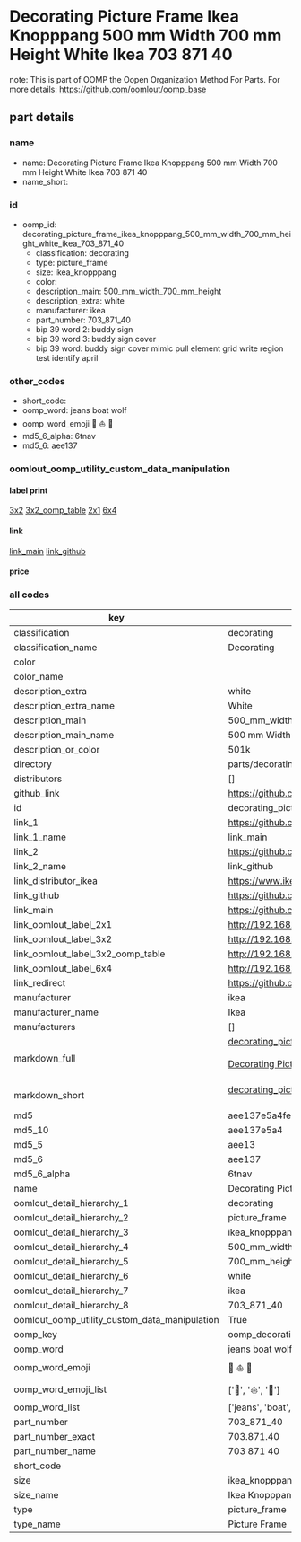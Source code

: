 # Decorating Picture Frame Ikea Knopppang 500 mm Width 700 mm Height White Ikea 703 871 40  

note: This is part of OOMP the Oopen Organization Method For Parts. For more details: https://github.com/oomlout/oomp_base

##  part details
  







### name
* name: Decorating Picture Frame Ikea Knopppang 500 mm Width 700 mm Height White Ikea 703 871 40
* name_short: 
### id
* oomp_id: decorating_picture_frame_ikea_knopppang_500_mm_width_700_mm_height_white_ikea_703_871_40
  * classification: decorating
  * type: picture_frame
  * size: ikea_knopppang
  * color: 
  * description_main: 500_mm_width_700_mm_height
  * description_extra: white
  * manufacturer: ikea
  * part_number: 703_871_40
  * bip 39 word 2: buddy sign
  * bip 39 word 3: buddy sign cover
  * bip 39 word: buddy sign cover mimic pull element grid write region test identify april

### other_codes
* short_code: 
* oomp_word: jeans boat wolf
* oomp_word_emoji :jeans: :boat: :wolf:
* md5_6_alpha: 6tnav
* md5_6: aee137






### oomlout_oomp_utility_custom_data_manipulation
#### label print
[3x2](http://192.168.1.245:1112/?label=oomp%206tnav)
[3x2_oomp_table](http://192.168.1.108:1112/?label=oomp%206tnav)
[2x1](http://192.168.1.242:1112/?label=oomp%206tnav)
[6x4](http://192.168.1.55:1112/?label=oomp%206tnav)    

#### link

[link_main](https://github.com/oomlout/oomlout_oomp_version_1_messy/tree/main/parts/decorating_picture_frame_ikea_knopppang_500_mm_width_700_mm_height_white_ikea_703_871_40) [link_github](https://github.com/oomlout/oomlout_oomp_version_1_messy/tree/main/parts/decorating_picture_frame_ikea_knopppang_500_mm_width_700_mm_height_white_ikea_703_871_40)                             

#### price







### all codes 
| key | value |  
| --- | --- |  
| classification | decorating |  
| classification_name | Decorating |  
| color |  |  
| color_name |  |  
| description_extra | white |  
| description_extra_name | White |  
| description_main | 500_mm_width_700_mm_height |  
| description_main_name | 500 mm Width 700 mm Height |  
| description_or_color | 501k |  
| directory | parts/decorating_picture_frame_ikea_knopppang_500_mm_width_700_mm_height_white_ikea_703_871_40 |  
| distributors | [] |  
| github_link | https://github.com/oomlout/oomlout_oomp_part_src/tree/main/parts/decorating_picture_frame_ikea_knopppang_500_mm_width_700_mm_height_white_ikea_703_871_40 |  
| id | decorating_picture_frame_ikea_knopppang_500_mm_width_700_mm_height_white_ikea_703_871_40 |  
| link_1 | https://github.com/oomlout/oomlout_oomp_version_1_messy/tree/main/parts/decorating_picture_frame_ikea_knopppang_500_mm_width_700_mm_height_white_ikea_703_871_40 |  
| link_1_name | link_main |  
| link_2 | https://github.com/oomlout/oomlout_oomp_version_1_messy/tree/main/parts/decorating_picture_frame_ikea_knopppang_500_mm_width_700_mm_height_white_ikea_703_871_40 |  
| link_2_name | link_github |  
| link_distributor_ikea | https://www.ikea.com/gb/en/search/?q=703.871.40 |  
| link_github | https://github.com/oomlout/oomlout_oomp_version_1_messy/tree/main/parts/decorating_picture_frame_ikea_knopppang_500_mm_width_700_mm_height_white_ikea_703_871_40 |  
| link_main | https://github.com/oomlout/oomlout_oomp_version_1_messy/tree/main/parts/decorating_picture_frame_ikea_knopppang_500_mm_width_700_mm_height_white_ikea_703_871_40 |  
| link_oomlout_label_2x1 | http://192.168.1.242:1112/?label=oomp%206tnav |  
| link_oomlout_label_3x2 | http://192.168.1.245:1112/?label=oomp%206tnav |  
| link_oomlout_label_3x2_oomp_table | http://192.168.1.108:1112/?label=oomp%206tnav |  
| link_oomlout_label_6x4 | http://192.168.1.55:1112/?label=oomp%206tnav |  
| link_redirect | https://github.com/oomlout/oomlout_oomp_version_1_messy/tree/main/parts/decorating_picture_frame_ikea_knopppang_500_mm_width_700_mm_height_white_ikea_703_871_40 |  
| manufacturer | ikea |  
| manufacturer_name | Ikea |  
| manufacturers | [] |  
| markdown_full | [decorating_picture_frame_ikea_knopppang_500_mm_width_700_mm_height_white_ikea_703_871_40](none)<br>[](none)<br>[Decorating Picture Frame Ikea Knopppang 500 Mm Width 700 Mm Height White Ikea 703 871 40](none)<br><br> |  
| markdown_short | [decorating_picture_frame_ikea_knopppang_500_mm_width_700_mm_height_white_ikea_703_871_40](none)<br><br> |  
| md5 | aee137e5a4fe8ccd1ed6a8cc633210eb |  
| md5_10 | aee137e5a4 |  
| md5_5 | aee13 |  
| md5_6 | aee137 |  
| md5_6_alpha | 6tnav |  
| name | Decorating Picture Frame Ikea Knopppang 500 mm Width 700 mm Height White Ikea 703 871 40 |  
| oomlout_detail_hierarchy_1 | decorating |  
| oomlout_detail_hierarchy_2 | picture_frame |  
| oomlout_detail_hierarchy_3 | ikea_knopppang |  
| oomlout_detail_hierarchy_4 | 500_mm_width |  
| oomlout_detail_hierarchy_5 | 700_mm_height |  
| oomlout_detail_hierarchy_6 | white |  
| oomlout_detail_hierarchy_7 | ikea |  
| oomlout_detail_hierarchy_8 | 703_871_40 |  
| oomlout_oomp_utility_custom_data_manipulation | True |  
| oomp_key | oomp_decorating_picture_frame_ikea_knopppang_500_mm_width_700_mm_height_white_ikea_703_871_40 |  
| oomp_word | jeans boat wolf |  
| oomp_word_emoji | :jeans: :boat: :wolf: |  
| oomp_word_emoji_list | [':jeans:', ':boat:', ':wolf:'] |  
| oomp_word_list | ['jeans', 'boat', 'wolf'] |  
| part_number | 703_871_40 |  
| part_number_exact | 703.871.40 |  
| part_number_name | 703 871 40 |  
| short_code |  |  
| size | ikea_knopppang |  
| size_name | Ikea Knopppang |  
| type | picture_frame |  
| type_name | Picture Frame |  
